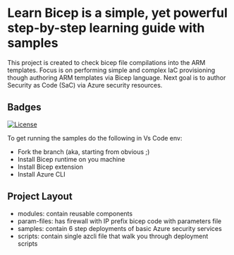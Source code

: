 # Learn Bicep is a simple, yet powerful step-by-step learning guide with samples 

This project is created to check bicep file compilations into the ARM templates.
Focus is on performing simple and complex IaC provisioning though authoring ARM templates via Bicep language.
Next goal is to author Security as Code (SaC) via Azure security resources.

## Badges

[![License](https://img.shields.io/badge/License-Apache%202.0-yellowgreen.svg)](https://opensource.org/licenses/Apache-2.0)

To get running the samples do the following in Vs Code env:
- Fork the branch (aka, starting from obvious ;)
- Install Bicep runtime on you machine
- Install Bicep extension
- Install Azure CLI

## Project Layout
- modules: contain reusable components
- param-files: has firewall with IP prefix bicep code with parameters file
- samples: contain 6 step deployments of basic Azure security services
- scripts: contain single azcli file that walk you through deployment scripts